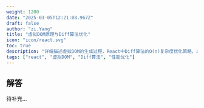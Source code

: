 ```yaml
---
weight: 1200
date: "2025-03-05T12:21:08.967Z"
draft: false
author: "zi.Yang"
title: "虚拟DOM原理与Diff算法优化"
icon: "icon/react.svg"
toc: true
description: "详细描述虚拟DOM的生成过程，React中Diff算法的O(n)复杂度优化策略，以及`key`属性在列表渲染中的关键作用？"
tags: ["react", "虚拟DOM", "Diff算法", "性能优化"]
---
```


## 解答

待补充...
